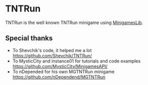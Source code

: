 # TNTRun
TNTRun is the well known TNTRun minigame using [MinigamesLib](https://github.com/MysticCity/MinigamesAPI).

## Special thanks
- To Shevchik's code, it helped me a lot https://github.com/Shevchik/TNTRun/
- To MysticCity and instance01 for tutorials and code examples https://github.com/MysticCity/MinigamesAPI/
- To nDepended for his own MGTNTRun minigame https://github.com/nDependend/MGTNTRun
